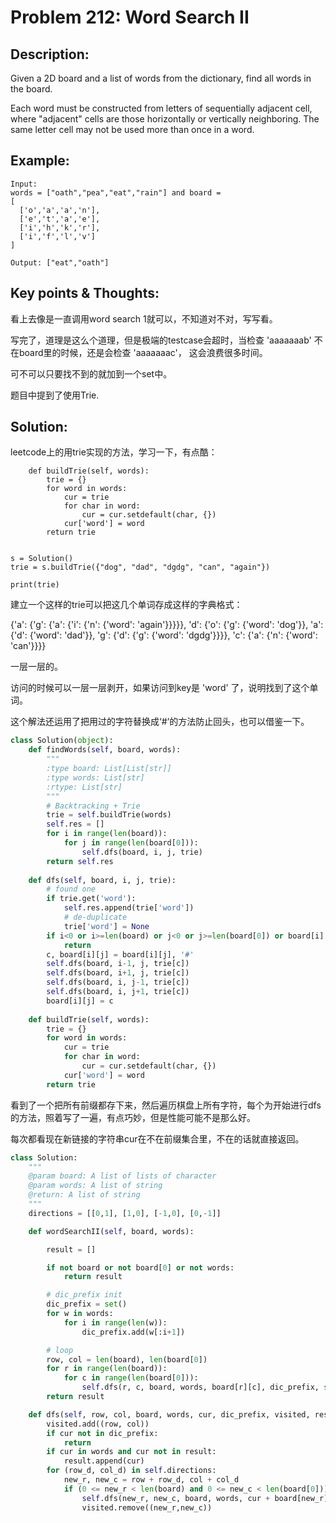 # Problem 212: Word Search II

## Description:

Given a 2D board and a list of words from the dictionary, find all words in the board.

Each word must be constructed from letters of sequentially adjacent cell, where "adjacent" cells are those horizontally or vertically neighboring. The same letter cell may not be used more than once in a word.

## Example:

```text
Input: 
words = ["oath","pea","eat","rain"] and board =
[
  ['o','a','a','n'],
  ['e','t','a','e'],
  ['i','h','k','r'],
  ['i','f','l','v']
]

Output: ["eat","oath"]
```

## Key points & Thoughts:

看上去像是一直调用word search 1就可以，不知道对不对，写写看。

写完了，道理是这么个道理，但是极端的testcase会超时，当检查 'aaaaaaab' 不在board里的时候，还是会检查 'aaaaaaac'， 这会浪费很多时间。

可不可以只要找不到的就加到一个set中。

题目中提到了使用Trie.

## Solution:

leetcode上的用trie实现的方法，学习一下，有点酷：



```text
    def buildTrie(self, words):
        trie = {}
        for word in words:
            cur = trie
            for char in word:
                cur = cur.setdefault(char, {})
            cur['word'] = word
        return trie


s = Solution()
trie = s.buildTrie({"dog", "dad", "dgdg", "can", "again"})

print(trie)
```

建立一个这样的trie可以把这几个单词存成这样的字典格式：

{'a': {'g': {'a': {'i': {'n': {'word': 'again'}}}}}, 'd': {'o': {'g': {'word': 'dog'}}, 'a': {'d': {'word': 'dad'}}, 'g': {'d': {'g': {'word': 'dgdg'}}}}, 'c': {'a': {'n': {'word': 'can'}}}}

一层一层的。

访问的时候可以一层一层剥开，如果访问到key是 'word' 了，说明找到了这个单词。

这个解法还运用了把用过的字符替换成‘\#‘的方法防止回头，也可以借鉴一下。

```python
class Solution(object):
    def findWords(self, board, words):
        """
        :type board: List[List[str]]
        :type words: List[str]
        :rtype: List[str]
        """
        # Backtracking + Trie
        trie = self.buildTrie(words)
        self.res = []
        for i in range(len(board)):
            for j in range(len(board[0])):
                self.dfs(board, i, j, trie)
        return self.res
    
    def dfs(self, board, i, j, trie):
        # found one
        if trie.get('word'):
            self.res.append(trie['word'])
            # de-duplicate
            trie['word'] = None
        if i<0 or i>=len(board) or j<0 or j>=len(board[0]) or board[i][j] not in trie:
            return
        c, board[i][j] = board[i][j], '#'
        self.dfs(board, i-1, j, trie[c])
        self.dfs(board, i+1, j, trie[c])
        self.dfs(board, i, j-1, trie[c])
        self.dfs(board, i, j+1, trie[c])
        board[i][j] = c
    
    def buildTrie(self, words):
        trie = {}
        for word in words:
            cur = trie
            for char in word:
                cur = cur.setdefault(char, {})
            cur['word'] = word
        return trie
```



 



看到了一个把所有前缀都存下来，然后遍历棋盘上所有字符，每个为开始进行dfs的方法，照着写了一遍，有点巧妙，但是性能可能不是那么好。

每次都看现在新链接的字符串cur在不在前缀集合里，不在的话就直接返回。

```python
class Solution:
    """
    @param board: A list of lists of character
    @param words: A list of string
    @return: A list of string
    """
    directions = [[0,1], [1,0], [-1,0], [0,-1]]

    def wordSearchII(self, board, words):

        result = []

        if not board or not board[0] or not words:
            return result

        # dic_prefix init
        dic_prefix = set()
        for w in words:
            for i in range(len(w)):
                dic_prefix.add(w[:i+1])

        # loop
        row, col = len(board), len(board[0])
        for r in range(len(board)):
            for c in range(len(board[0])):
                self.dfs(r, c, board, words, board[r][c], dic_prefix, set(), result)
        return result

    def dfs(self, row, col, board, words, cur, dic_prefix, visited, result):
        visited.add((row, col))
        if cur not in dic_prefix:
            return
        if cur in words and cur not in result:
            result.append(cur)
        for (row_d, col_d) in self.directions:
            new_r, new_c = row + row_d, col + col_d
            if (0 <= new_r < len(board) and 0 <= new_c < len(board[0])) and (new_r, new_c) not in visited:
                self.dfs(new_r, new_c, board, words, cur + board[new_r][new_c], dic_prefix, visited, result)
                visited.remove((new_r,new_c))
```

